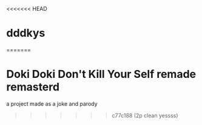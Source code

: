 <<<<<<< HEAD
# dddkys
=======
# Doki Doki Don't Kill Your Self remade remasterd
a project made as a joke and parody
>>>>>>> c77c188 (2p clean yessss)
